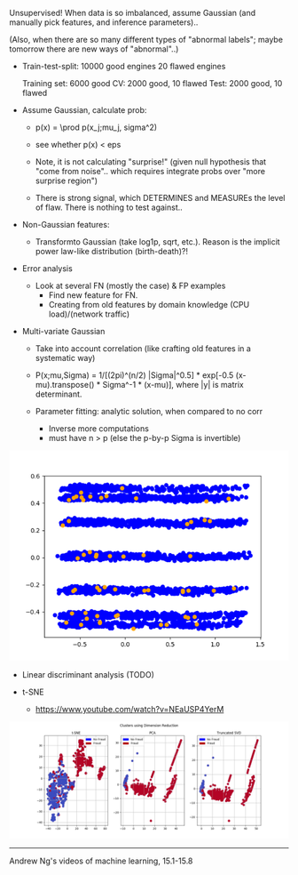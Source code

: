 
Unsupervised! When data is so imbalanced, assume Gaussian 
(and manually pick features, and inference parameters)..

(Also, when there are so many different types of "abnormal labels";
maybe tomorrow there are new ways of "abnormal"..)

- Train-test-split:
    10000 good engines
    20 flawed engines
    
    Training set: 6000 good
    CV: 2000 good, 10 flawed
    Test: 2000 good, 10 flawed
    
- Assume Gaussian, calculate prob:
    - p(x) = \prod p(x_j;mu_j, sigma^2)
    
    - see whether p(x) < eps

    - Note, it is not calculating "surprise!" 
    (given null hypothesis that "come from noise"..
    which requires integrate probs over "more surprise region")
    
    - There is strong signal, which DETERMINES 
    and MEASUREs the level of flaw. 
    There is nothing to test against..
    
- Non-Gaussian features:
    - Transformto Gaussian (take log1p, sqrt, etc.).
        Reason is the implicit power law-like distribution (birth-death)?!
    
- Error analysis
    - Look at several FN (mostly the case) & FP examples
        - Find new feature for FN. 
        - Creating from old features by domain knowledge (CPU load)/(network traffic)

- Multi-variate Gaussian
    - Take into account correlation (like crafting old features in a systematic way)   
    - P(x;mu,Sigma) = 1/[(2pi)^(n/2) |Sigma|^0.5] * exp[-0.5 (x-mu).transpose() * Sigma^-1 * (x-mu)],
        where |y| is matrix determinant. 
    
    - Parameter fitting: analytic solution, when compared to no corr
        - Inverse more computations
        - must have n > p (else the p-by-p Sigma is invertible)


![Alt text](images/PCA_HIV.png?raw=true "Optional Title")


- Linear discriminant analysis (TODO)

- t-SNE
    - https://www.youtube.com/watch?v=NEaUSP4YerM

![Alt text](images/Dim_Reduce.png?raw=true "Optional Title")


---
Andrew Ng's videos of machine learning, 15.1-15.8